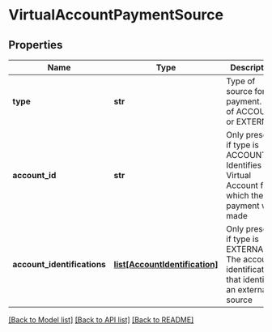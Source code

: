 # VirtualAccountPaymentSource

## Properties
Name | Type | Description | Notes
------------ | ------------- | ------------- | -------------
**type** | **str** | Type of source for a payment. One of ACCOUNT or EXTERNAL | 
**account_id** | **str** | Only present if type is ACCOUNT. Identifies the Virtual Account from which the payment was made | [optional] 
**account_identifications** | [**list[AccountIdentification]**](AccountIdentification.md) | Only present if type is EXTERNAL. The account identifications that identify an external source | [optional] 

[[Back to Model list]](../README.md#documentation-for-models) [[Back to API list]](../README.md#documentation-for-api-endpoints) [[Back to README]](../README.md)


